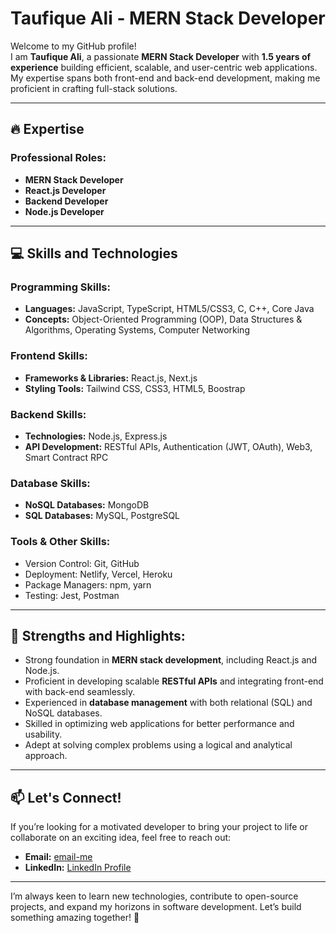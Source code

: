 # Taufique Ali - MERN Stack Developer

Welcome to my GitHub profile!  
I am **Taufique Ali**, a passionate **MERN Stack Developer** with **1.5 years of experience** building efficient, scalable, and user-centric web applications. My expertise spans both front-end and back-end development, making me proficient in crafting full-stack solutions.

---


## 🔥 Expertise

### Professional Roles:
- **MERN Stack Developer**  
- **React.js Developer**  
- **Backend Developer**  
- **Node.js Developer**

---

## 💻 Skills and Technologies

### Programming Skills:
- **Languages:** JavaScript, TypeScript, HTML5/CSS3, C, C++, Core Java
- **Concepts:** Object-Oriented Programming (OOP), Data Structures & Algorithms, Operating Systems, Computer Networking

### Frontend Skills:
- **Frameworks & Libraries:** React.js, Next.js  
- **Styling Tools:** Tailwind CSS, CSS3, HTML5, Boostrap  

### Backend Skills:
- **Technologies:** Node.js, Express.js
- **API Development:** RESTful APIs, Authentication (JWT, OAuth), Web3, Smart Contract RPC 

### Database Skills:
- **NoSQL Databases:** MongoDB  
- **SQL Databases:** MySQL, PostgreSQL  

### Tools & Other Skills:
- Version Control: Git, GitHub  
- Deployment: Netlify, Vercel, Heroku  
- Package Managers: npm, yarn  
- Testing: Jest, Postman  

---

## 🚀 Strengths and Highlights:
- Strong foundation in **MERN stack development**, including React.js and Node.js.
- Proficient in developing scalable **RESTful APIs** and integrating front-end with back-end seamlessly.  
- Experienced in **database management** with both relational (SQL) and NoSQL databases.
- Skilled in optimizing web applications for better performance and usability.
- Adept at solving complex problems using a logical and analytical approach.

---

## 📫 Let's Connect!
If you’re looking for a motivated developer to bring your project to life or collaborate on an exciting idea, feel free to reach out:  

- **Email:** [email-me](mailto:taufique.ali@itdoseinfo.com)  
- **LinkedIn:** [LinkedIn Profile](https://www.linkedin.com/in/taufique-ali-270071349/)  

---

I’m always keen to learn new technologies, contribute to open-source projects, and expand my horizons in software development. Let’s build something amazing together! 🚀
